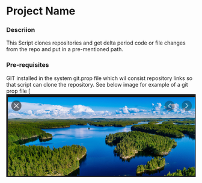 # Project Name

### Descriion
This Script clones repositories and get delta period code or file changes from the repo and put in a pre-mentioned path.
### Pre-requisites
GIT installed in the system
git.prop file which wil consist repository links so that script can clone the repository. See below image for example of a git prop file
[![N|Solid](images/test.png)
